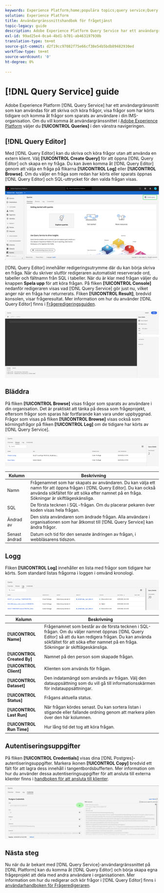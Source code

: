 ```yaml
---
keywords: Experience Platform;home;populära topics;query service;Query service;query editor;Query Editor;Query editor;
solution: Experience Platform
title: Användargränssnittshandbok för frågetjänst
topic-legacy: guide
description: Adobe Experience Platform Query Service har ett användargränssnitt som kan användas för att skriva och köra frågor, visa frågor som har körts tidigare och få åtkomst till frågor som sparats av användare i din IMS-organisation.
exl-id: 99ad25e4-0ca4-4bd1-b701-ab463197930b
translation-type: tm+mt
source-git-commit: d2f19cc97082f75e66cf38e54b5bdb89482930ed
workflow-type: tm+mt
source-wordcount: '0'
ht-degree: 0%

---
```


# [!DNL Query Service] guide

Adobe Experience Platform [!DNL Query Service] har ett användargränssnitt som kan användas för att skriva och köra frågor, visa frågor som har körts tidigare och komma åt frågor som sparats av användare i din IMS-organisation. Om du vill komma åt användargränssnittet i [Adobe Experience Platform][platform-ui] väljer du **[!UICONTROL Queries]** i den vänstra navigeringen.

## [!DNL Query Editor]

Med [!DNL Query Editor] kan du skriva och köra frågor utan att använda en extern klient. Välj **[!UICONTROL Create Query]** för att öppna [!DNL Query Editor] och skapa en ny fråga. Du kan även komma åt [!DNL Query Editor] genom att välja en fråga på flikarna **[!UICONTROL Log]** eller **[!UICONTROL Browse]**. Om du väljer en fråga som redan har körts eller sparats öppnas [!DNL Query Editor] och SQL-uttrycket för den valda frågan visas.

![Bild](../images/ui/overview/overview.png)

[!DNL Query Editor] innehåller redigeringsutrymme där du kan börja skriva en fråga. När du skriver slutför redigeraren automatiskt reserverade ord, tabeller och fältnamn från SQL i tabeller. När du är klar med frågan väljer du knappen **Spela upp** för att köra frågan. På fliken **[!UICONTROL Console]** nedanför redigeraren visas vad [!DNL Query Service] gör just nu, vilket anger när en fråga har returnerats. Fliken **[!UICONTROL Result]**, bredvid konsolen, visar frågeresultat. Mer information om hur du använder [!DNL Query Editor] finns i [Frågeredigeringsguiden][query-editor].

![Bild](../images/ui/overview/query-editor.png)

## Bläddra

På fliken **[!UICONTROL Browse]** visas frågor som sparats av användare i din organisation. Det är praktiskt att tänka på dessa som frågeprojekt, eftersom frågor som sparas här fortfarande kan vara under uppbyggnad. Frågor som visas på fliken **[!UICONTROL Browse]** visas också som körningsfrågor på fliken **[!UICONTROL Log]** om de tidigare har körts av [!DNL Query Service].

![Bild](../images/ui/overview/browse.png)

| Kolumn | Beskrivning |
| --- | --- |
| Namn | Frågenamnet som har skapats av användaren. Du kan välja ett namn för att öppna frågan i [!DNL Query Editor]. Du kan också använda sökfältet för att söka efter namnet på en fråga. Sökningar är skiftlägeskänsliga. |
| SQL | De första tecknen i SQL-frågan. Om du placerar pekaren över koden visas hela frågan. |
| Ändrad av | Den sista användaren som ändrade frågan. Alla användare i organisationen som har åtkomst till [!DNL Query Service] kan ändra frågor. |
| Senast ändrad | Datum och tid för den senaste ändringen av frågan, i webbläsarens tidszon. |

## Logg

Fliken **[!UICONTROL Log]** innehåller en lista med frågor som tidigare har körts. Som standard listas frågorna i loggen i omvänd kronologi.

![Bild](../images/ui/overview/log.png)

| Kolumn | Beskrivning |
| --- | --- |
| **[!UICONTROL Name]** | Frågenamnet som består av de första tecknen i SQL-frågan. Om du väljer namnet öppnas [!DNL Query Editor] så att du kan redigera frågan. Du kan använda sökfältet för att söka efter namnet på en fråga. Sökningar är skiftlägeskänsliga. |
| **[!UICONTROL Created By]** | Namnet på den person som skapade frågan. |
| **[!UICONTROL Client]** | Klienten som används för frågan. |
| **[!UICONTROL Dataset]** | Den indatamängd som används av frågan. Välj den datauppsättning som du vill gå till informationsskärmen för indatauppsättningar. |
| **[!UICONTROL Status]** | Frågans aktuella status. |
| **[!UICONTROL Last Run]** | När frågan kördes senast. Du kan sortera listan i stigande eller fallande ordning genom att markera pilen över den här kolumnen. |
| **[!UICONTROL Run Time]** | Hur lång tid det tog att köra frågan. |

## Autentiseringsuppgifter

På fliken **[!UICONTROL Credentials]** visas dina [!DNL Postgres]-autentiseringsuppgifter. Markera ikonen **[!UICONTROL Copy]** bredvid ett fält för att lagra dess innehåll i tangentbordsbufferten. Mer information om hur du använder dessa autentiseringsuppgifter för att ansluta till externa klienter finns i [handboken för att ansluta till klienter][connect-clients].

![Bild](../images/ui/overview/credentials.png)

## Nästa steg

Nu när du är bekant med [!DNL Query Service]-användargränssnittet på [!DNL Platform] kan du komma åt [!DNL Query Editor] och börja skapa egna frågeprojekt att dela med andra användare i organisationen. Mer information om hur du redigerar och kör frågor i [!DNL Query Editor] finns i [användarhandboken för Frågeredigeraren][query-editor].

[platform-ui]: https://platform.adobe.com
[query-editor]: user-guide.md
[connect-clients]: ../clients/overview.md
